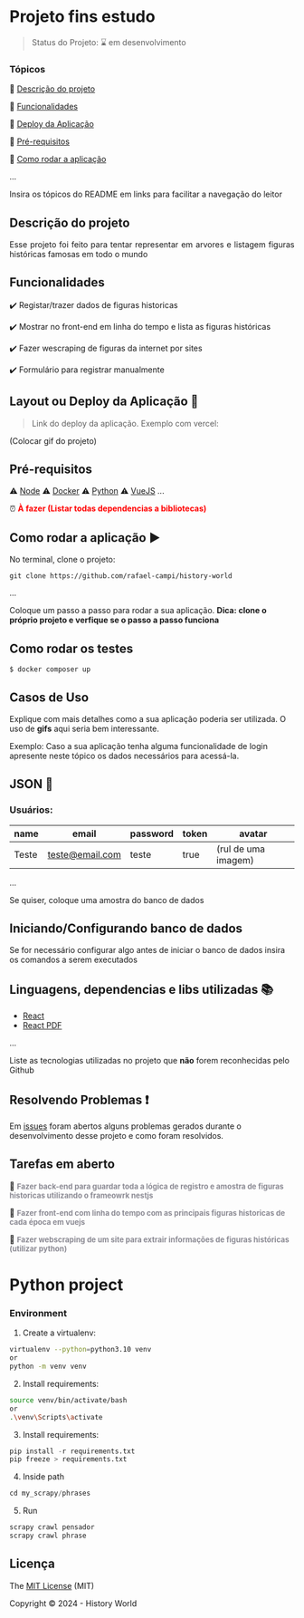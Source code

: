 <h1>Projeto fins estudo</h1> 



> Status do Projeto: :hourglass: em desenvolvimento

### Tópicos 

:small_blue_diamond: [Descrição do projeto](#descrição-do-projeto)

:small_blue_diamond: [Funcionalidades](#funcionalidades)

:small_blue_diamond: [Deploy da Aplicação](#deploy-da-aplicação-dash)

:small_blue_diamond: [Pré-requisitos](#pré-requisitos)

:small_blue_diamond: [Como rodar a aplicação](#como-rodar-a-aplicação-arrow_forward)

... 

Insira os tópicos do README em links para facilitar a navegação do leitor

## Descrição do projeto 

<p align="justify">
  Esse projeto foi feito para tentar representar em arvores e listagem figuras históricas famosas em todo o mundo
</p>

## Funcionalidades

:heavy_check_mark: Registar/trazer dados de figuras historicas  

:heavy_check_mark: Mostrar no front-end em linha do tempo e lista as figuras históricas

:heavy_check_mark: Fazer wescraping de figuras da internet por sites

:heavy_check_mark: Formulário para registrar manualmente

## Layout ou Deploy da Aplicação :dash:

> Link do deploy da aplicação. Exemplo com vercel: 

(Colocar gif do projeto)



## Pré-requisitos

:warning: [Node](https://nodejs.org/en/download/)
:warning: [Docker](https://www.docker.com/products/docker-desktop/)
:warning: [Python](https://www.python.org/downloads/)
:warning: [VueJS](https://br.vuejs.org/v2/guide/installation.html)
...

:alarm_clock: **<font color="red">À fazer</red> (Listar todas dependencias a bibliotecas)</font>**

## Como rodar a aplicação :arrow_forward:

No terminal, clone o projeto: 

```
git clone https://github.com/rafael-campi/history-world
```

... 

Coloque um passo a passo para rodar a sua aplicação. **Dica: clone o próprio projeto e verfique se o passo a passo funciona**

## Como rodar os testes

<!-- Coloque um passo a passo para executar os testes -->

```
$ docker composer up
```

## Casos de Uso

Explique com mais detalhes como a sua aplicação poderia ser utilizada. O uso de **gifs** aqui seria bem interessante. 

Exemplo: Caso a sua aplicação tenha alguma funcionalidade de login apresente neste tópico os dados necessários para acessá-la.

## JSON :floppy_disk:

### Usuários: 

|name|email|password|token|avatar|
| -------- |-------- |-------- |-------- |-------- |
|Teste|teste@email.com|teste|true|(rul de uma imagem)|

... 

Se quiser, coloque uma amostra do banco de dados 

## Iniciando/Configurando banco de dados

Se for necessário configurar algo antes de iniciar o banco de dados insira os comandos a serem executados 

## Linguagens, dependencias e libs utilizadas :books:

- [React](https://pt-br.reactjs.org/docs/create-a-new-react-app.html)
- [React PDF](https://react-pdf.org/)

...

Liste as tecnologias utilizadas no projeto que **não** forem reconhecidas pelo Github 

## Resolvendo Problemas :exclamation:

Em [issues]() foram abertos alguns problemas gerados durante o desenvolvimento desse projeto e como foram resolvidos. 

## Tarefas em aberto


:memo: **<font size='2px' color='#8c8b94'>Fazer back-end para guardar toda a lógica de registro e amostra de figuras historicas utilizando o frameowrk nestjs**</font>

:memo: **<font size='2px' color='#8c8b94'>Fazer front-end com linha do tempo com as principais figuras historicas de cada época em vuejs</font>**

:memo: **<font size='2px' color='#8c8b94'>Fazer webscraping de um site para extrair informações de figuras históricas (utilizar python)</font>** 

<!-- ## Desenvolvedores/Contribuintes  :gem:

Liste o time responsável pelo desenvolvimento do projeto -->

# Python project

### Environment

1. Create a virtualenv:
~~~bash
virtualenv --python=python3.10 venv
or
python -m venv venv	
~~~

2. Install requirements:
~~~bash
source venv/bin/activate/bash
or 
.\venv\Scripts\activate	
~~~

3. Install requirements:
~~~py
pip install -r requirements.txt
pip freeze > requirements.txt
~~~

4. Inside path
~~~py
cd my_scrapy/phrases
~~~

5. Run
~~~py
scrapy crawl pensador 
scrapy crawl phrase
~~~



## Licença 

The [MIT License]() (MIT)

Copyright :copyright: 2024 - History World

